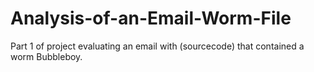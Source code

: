# Analysis-of-an-Email-Worm-File
Part 1 of project evaluating an email with (sourcecode) that contained a worm Bubbleboy. 
